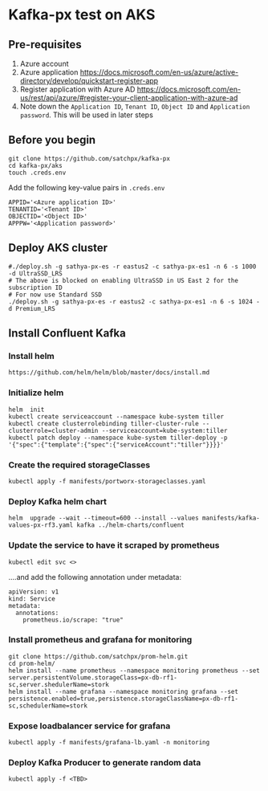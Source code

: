 # Kafka-px test on AKS

## Pre-requisites
1. Azure account
2. Azure application https://docs.microsoft.com/en-us/azure/active-directory/develop/quickstart-register-app
3. Register application with Azure AD https://docs.microsoft.com/en-us/rest/api/azure/#register-your-client-application-with-azure-ad
4. Note down the `Application ID`, `Tenant ID`, `Object ID` and `Application password`. This will be used in later steps

## Before you begin
```
git clone https://github.com/satchpx/kafka-px
cd kafka-px/aks
touch .creds.env
```

Add the following key-value pairs in `.creds.env`
```
APPID='<Azure application ID>'
TENANTID='<Tenant ID>'
OBJECTID='<Object ID>'
APPPW='<Application password>'
```

## Deploy AKS cluster

```
#./deploy.sh -g sathya-px-es -r eastus2 -c sathya-px-es1 -n 6 -s 1000 -d UltraSSD_LRS
# The above is blocked on enabling UltraSSD in US East 2 for the subscription ID
# For now use Standard SSD
./deploy.sh -g sathya-px-es -r eastus2 -c sathya-px-es1 -n 6 -s 1024 -d Premium_LRS
```

## Install Confluent Kafka
### Install helm
```
https://github.com/helm/helm/blob/master/docs/install.md
```

### Initialize helm
```
helm  init
kubectl create serviceaccount --namespace kube-system tiller
kubectl create clusterrolebinding tiller-cluster-rule --clusterrole=cluster-admin --serviceaccount=kube-system:tiller
kubectl patch deploy --namespace kube-system tiller-deploy -p '{"spec":{"template":{"spec":{"serviceAccount":"tiller"}}}}'
```

### Create the required storageClasses
```
kubectl apply -f manifests/portworx-storageclasses.yaml
```

### Deploy Kafka helm chart
```
helm  upgrade --wait --timeout=600 --install --values manifests/kafka-values-px-rf3.yaml kafka ../helm-charts/confluent
```

### Update the service to have it scraped by prometheus
```
kubectl edit svc <>
```
....and add the following annotation under metadata:
```
apiVersion: v1
kind: Service
metadata:
  annotations:
    prometheus.io/scrape: "true"
```


### Install prometheus and grafana for monitoring
```
git clone https://github.com/satchpx/prom-helm.git
cd prom-helm/
helm install --name prometheus --namespace monitoring prometheus --set server.persistentVolume.storageClass=px-db-rf1-sc,server.shedulerName=stork
helm install --name grafana --namespace monitoring grafana --set persistence.enabled=true,persistence.storageClassName=px-db-rf1-sc,schedulerName=stork
```

### Expose loadbalancer service for grafana
```
kubectl apply -f manifests/grafana-lb.yaml -n monitoring
```

### Deploy Kafka Producer to generate random data
```
kubectl apply -f <TBD>
```
